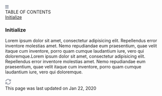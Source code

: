 <div class="main-header">
  <div class="stick-toc">
    <nav>
      <div class="table-of-contents">
        <div class="flex-center">
          <div>
            <img src="./assets/media/Vector.svg" width="11" height="9.95" alt="burger">
          </div>
          <div class="heading">
            TABLE OF CONTENTS
          </div>
        </div>
        <div>
          <div class="toc-items">
            <a href="#/quickstart?id=initialize">Initialize</a>
          </div>
        </div>
      </div>
    </nav>
  </div>
<div>

### Initialize

Lorem ipsum dolor sit amet, consectetur adipisicing elit. Repellendus error inventore molestias amet. Nemo repudiandae eum praesentium, quae velit itaque cum inventore, porro quam cumque laudantium iure, vero qui doloremque.Lorem ipsum dolor sit amet, consectetur adipisicing elit. Repellendus error inventore molestias amet. Nemo repudiandae eum praesentium, quae velit itaque cum inventore, porro quam cumque laudantium iure, vero qui doloremque.
    <div class="flex-center last-updated">
      <div>
        <img src="./assets/media/sync-alt-solid 1.svg" width="19" height="19" alt="sync-icon">
      </div>
      <div class="last-updated-info">
        This page was last updated on Jan 22, 2020
      </div>
    </div>
  </div>
</div>
<div id="faq-section" ></div>